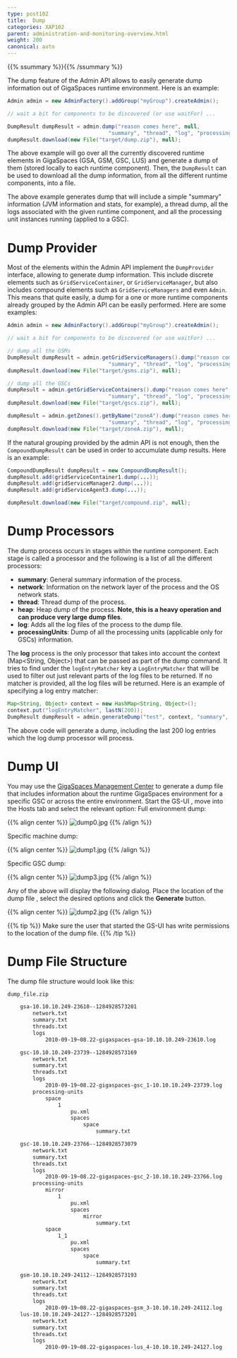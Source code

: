 ```yaml
---
type: post102
title:  Dump
categories: XAP102
parent: administration-and-monitoring-overview.html
weight: 200
canonical: auto
---
```



{{% ssummary  %}}{{% /ssummary %}}


The dump feature of the Admin API allows to easily generate dump information out of GigaSpaces runtime environment. Here is an example:


```java
Admin admin = new AdminFactory().addGroup("myGroup").createAdmin();

// wait a bit for components to be discovered (or use waitFor) ...

DumpResult dumpResult = admin.dump("reason comes here", null,
                                "summary", "thread", "log", "processingUnits");
dumpResult.download(new File("target/dump.zip"), null);
```

The above example will go over all the currently discovered runtime elements in GigaSpaces (GSA, GSM, GSC, LUS) and generate a dump of them (stored locally to each runtime component). Then, the `DumpResult` can be used to download all the dump information, from all the different runtime components, into a file.

The above example generates dump that will include a simple "summary" information (JVM information and stats, for example), a thread dump, all the logs associated with the given runtime component, and all the processing unit instances running (applied to a GSC).

# Dump Provider

Most of the elements within the Admin API implement the `DumpProvider` interface, allowing to generate dump information. This include discrete elements such as `GridServiceContainer`, or `GridServiceManager`, but also includes compound elements such as `GridServiceManagers` and even `Admin`. This means that quite easily, a dump for a one or more runtime components already grouped by the Admin API can be easily performed. Here are some examples:


```java
Admin admin = new AdminFactory().addGroup("myGroup").createAdmin();

// wait a bit for components to be discovered (or use waitFor) ...

// dump all the GSMs
DumpResult dumpResult = admin.getGridServiceManagers().dump("reason comes here", null,
                                "summary", "thread", "log", "processingUnits");
dumpResult.download(new File("target/gsms.zip"), null);

// dump all the GSCs
dumpResult = admin.getGridServiceContainers().dump("reason comes here", null,
                                "summary", "thread", "log", "processingUnits");
dumpResult.download(new File("target/gscs.zip"), null);

dumpResult = admin.getZones().getByName("zoneA").dump("reason comes here", null,
                                "summary", "thread", "log", "processingUnits");
dumpResult.download(new File("target/zoneA.zip"), null);
```

If the natural grouping provided by the admin API is not enough, then the `CompoundDumpResult` can be used in order to accumulate dump results. Here is an example:


```java
CompoundDumpResult dumpResult = new CompoundDumpResult();
dumpResult.add(gridServiceContainer1.dump(...));
dumpResult.add(gridServiceManager2.dump(...));
dumpResult.add(gridServiceAgent3.dump(...));

dumpResult.download(new File("target/compound.zip", null);
```

# Dump Processors

The dump process occurs in stages within the runtime component. Each stage is called a processor and the following is a list of all the different processors:

- **summary**: General summary information of the process.
- **network**: Information on the network layer of the process and the OS network stats.
- **thread**: Thread dump of the process.
- **heap**: Heap dump of the process. **Note, this is a heavy operation and can produce very large dump files**.
- **log**: Adds all the log files of the process to the dump file.
- **processingUnits**: Dump of all the processing units (applicable only for GSCs) information.

The **log** process is the only processor that takes into account the context (Map<String, Object>) that can be passed as part of the dump command. It tries to find under the `logEntryMatcher` key a `LogEntryMatcher` that will be used to filter out just relevant parts of the log files to be returned. If no matcher is provided, all the log files will be returned. Here is an example of specifying a log entry matcher:


```java
Map<String, Object> context = new HashMap<String, Object>();
context.put("logEntryMatcher", lastN(200));
DumpResult dumpResult = admin.generateDump("test", context, "summary", "log");
```

The above code will generate a dump, including the last 200 log entries which the log dump processor will process.

# Dump UI

You may use the [GigaSpaces Management Center]({{%currentadmurl%}}/gigaspaces-management-center.html) to generate a dump file that includes information about the runtime GigaSpaces environment for a specific GSC or across the entire environment.
Start the GS-UI , move into the Hosts tab and select the relevant option:
Full environment dump:

{{% align center %}}
![dump0.jpg](/attachment_files/dump0.jpg)
{{% /align %}}

Specific machine dump:

{{% align center %}}
![dump1.jpg](/attachment_files/dump1.jpg)
{{% /align %}}

Specific GSC dump:

{{% align center %}}
![dump3.jpg](/attachment_files/dump3.jpg)
{{% /align %}}

Any of the above will display the following dialog. Place the location of the dump file , select the desired options and click the **Generate** button.

{{% align center %}}
![dump2.jpg](/attachment_files/dump2.jpg)
{{% /align %}}

{{% tip %}}
Make sure the user that started the GS-UI has write permissions to the location of the dump file.
{{% /tip %}}

# Dump File Structure

The dump file structure would look like this:


```bash
dump_file.zip

    gsa-10.10.10.249-23610--1284928573201
        network.txt
        summary.txt
        threads.txt
        logs
            2010-09-19~08.22-gigaspaces-gsa-10.10.10.249-23610.log

    gsc-10.10.10.249-23739--1284928573169
        network.txt
        summary.txt
        threads.txt
        logs
            2010-09-19~08.22-gigaspaces-gsc_1-10.10.10.249-23739.log
        processing-units
            space
                1
                    pu.xml
                    spaces
                        space
                            summary.txt

    gsc-10.10.10.249-23766--1284928573079
        network.txt
        summary.txt
        threads.txt
        logs
            2010-09-19~08.22-gigaspaces-gsc_2-10.10.10.249-23766.log
        processing-units
            mirror
                1
                    pu.xml
                    spaces
                        mirror
                            summary.txt
            space
                1_1
                    pu.xml
                    spaces
                        space
                            summary.txt

    gsm-10.10.10.249-24112--1284928573193
        network.txt
        summary.txt
        threads.txt
        logs
            2010-09-19~08.22-gigaspaces-gsm_3-10.10.10.249-24112.log
    lus-10.10.10.249-24127--1284928573201
        network.txt
        summary.txt
        threads.txt
        logs
            2010-09-19~08.22-gigaspaces-lus_4-10.10.10.249-24127.log
```

